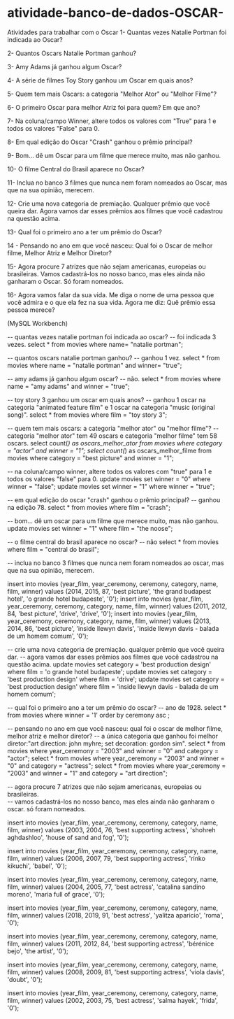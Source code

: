 # atividade-banco-de-dados-OSCAR-


Atividades para trabalhar com o Oscar
1- Quantas vezes Natalie Portman foi indicada ao Oscar?

2- Quantos Oscars Natalie Portman ganhou?

3- Amy Adams já ganhou algum Oscar?

4- A série de filmes Toy Story ganhou um Oscar em quais anos?

5- Quem tem mais Oscars: a categoria "Melhor Ator" ou "Melhor Filme"?

6- O primeiro Oscar para melhor Atriz foi para quem? Em que ano?

7- Na coluna/campo Winner, altere todos os valores com "True" para 1 e todos os valores "False" para 0.

8- Em qual edição do Oscar "Crash" ganhou o prêmio principal?

9- Bom... dê um Oscar para um filme que merece muito, mas não ganhou.

10- O filme Central do Brasil aparece no Oscar?

11- Inclua no banco 3 filmes que nunca nem foram nomeados ao Oscar, mas que na sua opinião, merecem. 

12- Crie uma nova categoria de premiação. Qualquer prêmio que você queira dar. Agora vamos dar esses prêmios aos filmes que você cadastrou na questão acima.

13- Qual foi o primeiro ano a ter um prêmio do Oscar?

14 - Pensando no ano em que você nasceu: Qual foi o Oscar de melhor filme, Melhor Atriz e Melhor Diretor?

15- Agora procure 7 atrizes que não sejam americanas, europeias ou brasileiras.  Vamos cadastrá-los no nosso banco, mas eles ainda não ganharam o Oscar. Só foram nomeados.

16- Agora vamos falar da sua vida. Me diga o nome de uma pessoa que você admira e o que ela fez na sua vida. Agora me diz: Quê prêmio essa pessoa merece? 



(MySQL Workbench)

-- quantas vezes natalie portman foi indicada ao oscar?
-- foi indicada 3 vezes.
select * from movies where name= "natalie portman";

-- quantos oscars natalie portman ganhou?
--  ganhou 1 vez.
select * from movies where name = "natalie portman" and winner= "true";

-- amy adams já ganhou algum oscar?
-- não.
select * from movies where name = "amy adams" and winner = "true";

-- toy story 3 ganhou um oscar em quais anos?
-- ganhou 1 oscar na categoria "animated feature film" e 1 oscar na categoria "music (original song)".
select * from movies where film = "toy story 3";

-- quem tem mais oscars: a categoria "melhor ator" ou "melhor filme"?
-- categoria "melhor ator" tem 49 oscars e categoria "melhor filme" tem 58 oscars.
select count(*) as oscars_melhor_ator from movies where category = "actor"  and winner = "1";
select count(*) as oscars_melhor_filme  from movies where category = "best picture" and winner = "1";

-- na coluna/campo winner, altere todos os valores com "true" para 1 e todos os valores "false" para 0.
update movies set winner = "0" where winner = "false";
update movies set winner = "1" where winner = "true";

-- em qual edição do oscar "crash" ganhou o prêmio principal?
-- ganhou na edição 78.
select * from movies where film = "crash";

--  bom... dê um oscar para um filme que merece muito, mas não ganhou.
update movies set winner = "1" where film = "the noose";

-- o filme central do brasil aparece no oscar?
-- não
select * from movies where film = "central do brasil";

-- inclua no banco 3 filmes que nunca nem foram nomeados ao oscar, mas que na sua opinião, merecem. 

insert into movies (year_film, year_ceremony, ceremony, category, name, film, winner)
values (2014, 2015, 87, 'best picture', 'the grand budapest hotel', 'o grande hotel budapeste', '0');
insert into movies (year_film, year_ceremony, ceremony, category, name, film, winner)
values (2011, 2012, 84, 'best picture', 'drive', 'drive', '0');
insert into movies (year_film, year_ceremony, ceremony, category, name, film, winner)
values (2013, 2014, 86, 'best picture', 'inside llewyn davis', 'inside llewyn davis - balada de um homem comum', '0');

--  crie uma nova categoria de premiação. qualquer prêmio que você queira dar. 
-- agora vamos dar esses prêmios aos filmes que você cadastrou na questão acima.
update movies set category = 'best production design' where film = 'o grande hotel budapeste';
update movies set category = 'best production design' where film = 'drive';
update movies set category = 'best production design' where film = 'inside llewyn davis - balada de um homem comum';

-- qual foi o primeiro ano a ter um prêmio do oscar?
-- ano de 1928.
select * from movies where winner = '1' order by ceremony asc ;

-- pensando no ano em que você nasceu: qual foi o oscar de melhor filme, melhor atriz e melhor diretor?
-- a única categoria que ganhou foi melhor diretor:"art direction:  john myhre; set decoration:  gordon sim".
select * from movies where year_ceremony  = "2003" and winner = "0" and category = "actor";
select * from movies where year_ceremony  = "2003" and winner = "0" and category = "actress";
select * from movies where year_ceremony  = "2003" and winner = "1" and category = "art direction";

--  agora procure 7 atrizes que não sejam americanas, europeias ou brasileiras.  
-- vamos cadastrá-los no nosso banco, mas eles ainda não ganharam o oscar. só foram nomeados.

insert into movies (year_film, year_ceremony, ceremony, category, name, film, winner)
values (2003, 2004, 76, 'best supporting actress', 'shohreh aghdashloo', 'house of sand and fog', '0');

insert into movies (year_film, year_ceremony, ceremony, category, name, film, winner)
values (2006, 2007, 79, 'best supporting actress', 'rinko kikuchi', 'babel', '0');

insert into movies (year_film, year_ceremony, ceremony, category, name, film, winner)
values (2004, 2005, 77, 'best actress', 'catalina sandino moreno', 'maria full of grace', '0');

insert into movies (year_film, year_ceremony, ceremony, category, name, film, winner)
values (2018, 2019, 91, 'best actress', 'yalitza aparicio', 'roma', '0');

insert into movies (year_film, year_ceremony, ceremony, category, name, film, winner)
values (2011, 2012, 84, 'best supporting actress', 'bérénice bejo', 'the artist', '0');

insert into movies (year_film, year_ceremony, ceremony, category, name, film, winner)
values (2008, 2009, 81, 'best supporting actress', 'viola davis', 'doubt', '0');

insert into movies (year_film, year_ceremony, ceremony, category, name, film, winner)
values (2002, 2003, 75, 'best actress', 'salma hayek', 'frida', '0');





































